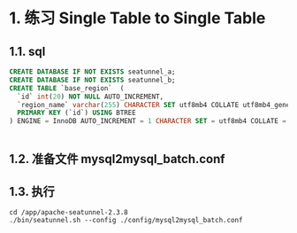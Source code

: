 
# 1. 练习 Single Table to Single Table
## 1.1. sql
```sql
CREATE DATABASE IF NOT EXISTS seatunnel_a;
CREATE DATABASE IF NOT EXISTS seatunnel_b;
CREATE TABLE `base_region`  (
  `id` int(20) NOT NULL AUTO_INCREMENT,
  `region_name` varchar(255) CHARACTER SET utf8mb4 COLLATE utf8mb4_general_ci NOT NULL,
  PRIMARY KEY (`id`) USING BTREE
) ENGINE = InnoDB AUTO_INCREMENT = 1 CHARACTER SET = utf8mb4 COLLATE = utf8mb4_general_ci ROW_FORMAT = Dynamic;



```
## 1.2. 准备文件 mysql2mysql_batch.conf

## 1.3. 执行
    cd /app/apache-seatunnel-2.3.8
    ./bin/seatunnel.sh --config ./config/mysql2mysql_batch.conf


